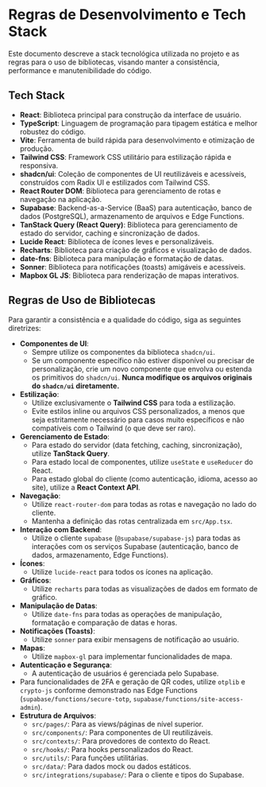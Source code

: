 # Regras de Desenvolvimento e Tech Stack

Este documento descreve a stack tecnológica utilizada no projeto e as regras para o uso de bibliotecas, visando manter a consistência, performance e manutenibilidade do código.

## Tech Stack

*   **React**: Biblioteca principal para construção da interface de usuário.
*   **TypeScript**: Linguagem de programação para tipagem estática e melhor robustez do código.
*   **Vite**: Ferramenta de build rápida para desenvolvimento e otimização de produção.
*   **Tailwind CSS**: Framework CSS utilitário para estilização rápida e responsiva.
*   **shadcn/ui**: Coleção de componentes de UI reutilizáveis e acessíveis, construídos com Radix UI e estilizados com Tailwind CSS.
*   **React Router DOM**: Biblioteca para gerenciamento de rotas e navegação na aplicação.
*   **Supabase**: Backend-as-a-Service (BaaS) para autenticação, banco de dados (PostgreSQL), armazenamento de arquivos e Edge Functions.
*   **TanStack Query (React Query)**: Biblioteca para gerenciamento de estado do servidor, caching e sincronização de dados.
*   **Lucide React**: Biblioteca de ícones leves e personalizáveis.
*   **Recharts**: Biblioteca para criação de gráficos e visualização de dados.
*   **date-fns**: Biblioteca para manipulação e formatação de datas.
*   **Sonner**: Biblioteca para notificações (toasts) amigáveis e acessíveis.
*   **Mapbox GL JS**: Biblioteca para renderização de mapas interativos.

## Regras de Uso de Bibliotecas

Para garantir a consistência e a qualidade do código, siga as seguintes diretrizes:

*   **Componentes de UI**:
    *   Sempre utilize os componentes da biblioteca `shadcn/ui`.
    *   Se um componente específico não estiver disponível ou precisar de personalização, crie um novo componente que envolva ou estenda os primitivos do `shadcn/ui`. **Nunca modifique os arquivos originais do `shadcn/ui` diretamente.**
*   **Estilização**:
    *   Utilize exclusivamente o **Tailwind CSS** para toda a estilização.
    *   Evite estilos inline ou arquivos CSS personalizados, a menos que seja estritamente necessário para casos muito específicos e não compatíveis com o Tailwind (o que deve ser raro).
*   **Gerenciamento de Estado**:
    *   Para estado do servidor (data fetching, caching, sincronização), utilize **TanStack Query**.
    *   Para estado local de componentes, utilize `useState` e `useReducer` do React.
    *   Para estado global do cliente (como autenticação, idioma, acesso ao site), utilize a **React Context API**.
*   **Navegação**:
    *   Utilize `react-router-dom` para todas as rotas e navegação no lado do cliente.
    *   Mantenha a definição das rotas centralizada em `src/App.tsx`.
*   **Interação com Backend**:
    *   Utilize o cliente `supabase` (`@supabase/supabase-js`) para todas as interações com os serviços Supabase (autenticação, banco de dados, armazenamento, Edge Functions).
*   **Ícones**:
    *   Utilize `lucide-react` para todos os ícones na aplicação.
*   **Gráficos**:
    *   Utilize `recharts` para todas as visualizações de dados em formato de gráfico.
*   **Manipulação de Datas**:
    *   Utilize `date-fns` para todas as operações de manipulação, formatação e comparação de datas e horas.
*   **Notificações (Toasts)**:
    *   Utilize `sonner` para exibir mensagens de notificação ao usuário.
*   **Mapas**:
    *   Utilize `mapbox-gl` para implementar funcionalidades de mapa.
*   **Autenticação e Segurança**:
    *   A autenticação de usuários é gerenciada pelo Supabase.
*   Para funcionalidades de 2FA e geração de QR codes, utilize `otplib` e `crypto-js` conforme demonstrado nas Edge Functions (`supabase/functions/secure-totp`, `supabase/functions/site-access-admin`).
*   **Estrutura de Arquivos**:
    *   `src/pages/`: Para as views/páginas de nível superior.
    *   `src/components/`: Para componentes de UI reutilizáveis.
    *   `src/contexts/`: Para provedores de contexto do React.
    *   `src/hooks/`: Para hooks personalizados do React.
    *   `src/utils/`: Para funções utilitárias.
    *   `src/data/`: Para dados mock ou dados estáticos.
    *   `src/integrations/supabase/`: Para o cliente e tipos do Supabase.
